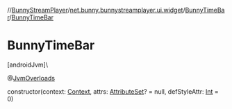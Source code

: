//[BunnyStreamPlayer](../../../index.md)/[net.bunny.bunnystreamplayer.ui.widget](../index.md)/[BunnyTimeBar](index.md)/[BunnyTimeBar](-bunny-time-bar.md)

# BunnyTimeBar

[androidJvm]\

@[JvmOverloads](https://kotlinlang.org/api/core/kotlin-stdlib/kotlin.jvm/-jvm-overloads/index.html)

constructor(context: [Context](https://developer.android.com/reference/kotlin/android/content/Context.html), attrs: [AttributeSet](https://developer.android.com/reference/kotlin/android/util/AttributeSet.html)? = null, defStyleAttr: [Int](https://kotlinlang.org/api/core/kotlin-stdlib/kotlin/-int/index.html) = 0)